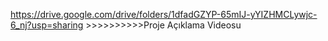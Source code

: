 https://drive.google.com/drive/folders/1dfadGZYP-65mIJ-yYIZHMCLywjc-6_nj?usp=sharing >>>>>>>>>>Proje Açıklama Videosu 
